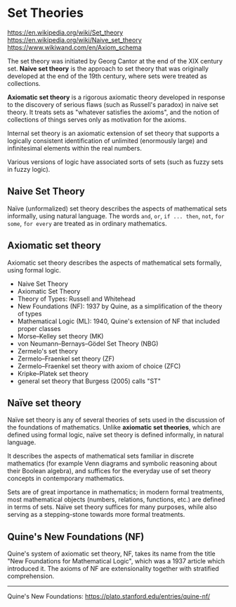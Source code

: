 # Set Theories

https://en.wikipedia.org/wiki/Set_theory
https://en.wikipedia.org/wiki/Naive_set_theory
https://www.wikiwand.com/en/Axiom_schema


The set theory was initiated by Georg Cantor at the end of the XIX century set. **Naive set theory** is the approach to set theory that was originally developed at the end of the 19th century, where sets were treated as collections.

**Axiomatic set theory** is a rigorous axiomatic theory developed in response to the discovery of serious flaws (such as Russell's paradox) in naive set theory. It treats sets as "whatever satisfies the axioms", and the notion of collections of things serves only as motivation for the axioms.

Internal set theory is an axiomatic extension of set theory that supports a logically consistent identification of unlimited (enormously large) and infinitesimal elements within the real numbers.

Various versions of logic have associated sorts of sets (such as fuzzy sets in fuzzy logic).



## Naive Set Theory
Naïve (unformalized) set theory describes the aspects of mathematical sets informally, using natural language. The words `and`, `or`, `if ... then`, `not`, `for some`, `for every` are treated as in ordinary mathematics.


## Axiomatic set theory
Axiomatic set theory describes the aspects of mathematical sets formally, using formal logic.



- Naive Set Theory
- Axiomatic Set Theory
- Theory of Types: Russell and Whitehead
- New Foundations (NF): 1937 by Quine, as a simplification of the theory of types
- Mathematical Logic (ML): 1940, Quine's extension of NF that included proper classes
- Morse–Kelley set theory (MK)
- von Neumann–Bernays–Gödel Set Theory (NBG)
- Zermelo's set theory
- Zermelo–Fraenkel set theory (ZF)
- Zermelo–Fraenkel set theory with axiom of choice (ZFC)
- Kripke–Platek set theory
- general set theory that Burgess (2005) calls "ST"



## Naïve set theory
Naïve set theory is any of several theories of sets used in the discussion of the foundations of mathematics. Unlike __axiomatic set theories__, which are defined using formal logic, naïve set theory is defined informally, in natural language.

It describes the aspects of mathematical sets familiar in discrete mathematics (for example Venn diagrams and symbolic reasoning about their Boolean algebra), and suffices for the everyday use of set theory concepts in contemporary mathematics.

Sets are of great importance in mathematics; in modern formal treatments, most mathematical objects (numbers, relations, functions, etc.) are defined in terms of sets. Naïve set theory suffices for many purposes, while also serving as a stepping-stone towards more formal treatments.


## Quine's New Foundations (NF)
Quine's system of axiomatic set theory, NF, takes its name from the title "New Foundations for Mathematical Logic", which was a 1937 article which introduced it. The axioms of NF are extensionality together with stratified comprehension.



---

Quine's New Foundations: https://plato.stanford.edu/entries/quine-nf/
